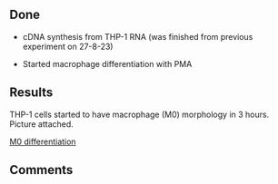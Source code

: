 ## Done 

* cDNA synthesis from THP-1 RNA (was finished from previous experiment on 27-8-23)

* Started macrophage differentiation with PMA

## Results

THP-1 cells started to have macrophage (M0) morphology in 3 hours. Picture attached.

[M0 differentiation](../../figures/macrophage_differentiation_4-9-23.png)

## Comments
